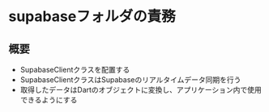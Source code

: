 # supabaseフォルダの責務

## 概要
- SupabaseClientクラスを配置する
- SupabaseClientクラスはSupabaseのリアルタイムデータ同期を行う
- 取得したデータはDartのオブジェクトに変換し、アプリケーション内で使用できるようにする
